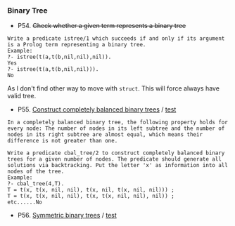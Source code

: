 ### Binary Tree

* P54. ~~Check whether a given term represents a binary tree~~
```
Write a predicate istree/1 which succeeds if and only if its argument is a Prolog term representing a binary tree.
Example:
?- istree(t(a,t(b,nil,nil),nil)).
Yes
?- istree(t(a,t(b,nil,nil))).
No
```

As I don't find other way to move with `struct`. This will force always have valid tree.

* P55. [Construct completely balanced binary trees](/binarytree/main.go#L53) / [test](/binarytree/p55_test.go#L3)
```
In a completely balanced binary tree, the following property holds for every node: The number of nodes in its left subtree and the number of nodes in its right subtree are almost equal, which means their difference is not greater than one.

Write a predicate cbal_tree/2 to construct completely balanced binary trees for a given number of nodes. The predicate should generate all solutions via backtracking. Put the letter 'x' as information into all nodes of the tree.
Example:
?- cbal_tree(4,T).
T = t(x, t(x, nil, nil), t(x, nil, t(x, nil, nil))) ;
T = t(x, t(x, nil, nil), t(x, t(x, nil, nil), nil)) ;
etc......No
```

* P56. [Symmetric binary trees](/binarytree/main.go#L120) / [test](/binarytree/p56_test.go#L3) 